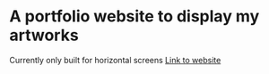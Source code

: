 # A portfolio website to display my artworks
Currently only built for horizontal screens [Link to website](https://kevicai.github.io/art/)
